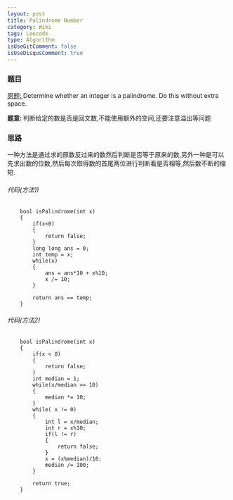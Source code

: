 ```yaml
---
layout: post
title: Palindrome Number
category: Wiki
tags: Leecode
type: Algorithm
isUseGitComment: false
isUseDisqusComment: true
---
```


### 题目
[原题: ](//oj.leetcode.com/problems/palindrome-number/)Determine whether an integer is a palindrome. Do this without extra space.

<b>题意: </b>判断给定的数是否是回文数,不能使用额外的空间,还要注意溢出等问题

### 思路
一种方法是通过求的原数反过来的数然后判断是否等于原来的数,另外一种是可以先求出数的位数,然后每次取得数的首尾两位进行判断看是否相等,然后数不断的缩短.

###### 代码(方法1)

		bool isPalindrome(int x) 
        {
            if(x<0)
            {
                return false;
            }
            long long ans = 0;
            int temp = x;
            while(x)
            {
                ans = ans*10 + x%10;
                x /= 10;
            }
            
            return ans == temp;
        }

###### 代码(方法2)

		bool isPalindrome(int x) 
        {
            if(x < 0)
            {
                return false;
            }
            int median = 1;
            while(x/median >= 10)
            {
                median *= 10;
            }
            while( x != 0)
            {
                int l = x/median;
                int r = x%10;
                if(l != r)
                {
                    return false;
                }
                x = (x%median)/10;
                median /= 100;
            }
            
            return true;
        }